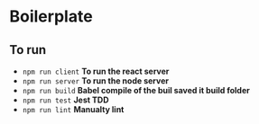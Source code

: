 # Boilerplate 
## To run

* ```npm run client``` **To run the react server**
* ```npm run server``` **To run the node server**
* ```npm run build``` **Babel compile of the buil saved it build folder**
* ```npm run test```  **Jest TDD**
* ```npm run lint```  **Manualty lint**
